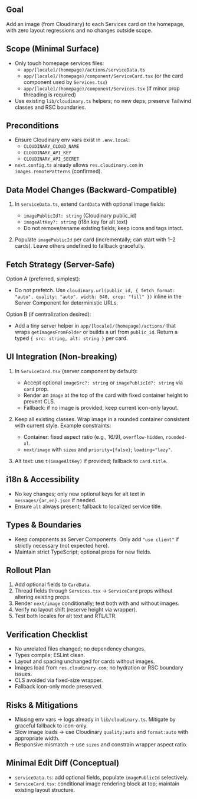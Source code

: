 ## Goal
Add an image (from Cloudinary) to each Services card on the homepage, with zero layout regressions and no changes outside scope.

## Scope (Minimal Surface)
- Only touch homepage services files:
  - `app/[locale]/(homepage)/actions/serviceData.ts`
  - `app/[locale]/(homepage)/component/ServiceCard.tsx` (or the card component used by `Services.tsx`)
  - `app/[locale]/(homepage)/component/Services.tsx` (if minor prop threading is required)
- Use existing `lib/cloudinary.ts` helpers; no new deps; preserve Tailwind classes and RSC boundaries.

## Preconditions
- Ensure Cloudinary env vars exist in `.env.local`:
  - `CLOUDINARY_CLOUD_NAME`
  - `CLOUDINARY_API_KEY`
  - `CLOUDINARY_API_SECRET`
- `next.config.ts` already allows `res.cloudinary.com` in `images.remotePatterns` (confirmed).

## Data Model Changes (Backward-Compatible)
1) In `serviceData.ts`, extend `CardData` with optional image fields:
   - `imagePublicId?: string` (Cloudinary public_id)
   - `imageAltKey?: string` (i18n key for alt text)
   - Do not remove/rename existing fields; keep icons and tags intact.

2) Populate `imagePublicId` per card (incrementally; can start with 1–2 cards). Leave others undefined to fallback gracefully.

## Fetch Strategy (Server-Safe)
Option A (preferred, simplest):
- Do not prefetch. Use `cloudinary.url(public_id, { fetch_format: "auto", quality: "auto", width: 640, crop: "fill" })` inline in the Server Component for deterministic URLs.

Option B (if centralization desired):
- Add a tiny server helper in `app/[locale]/(homepage)/actions/` that wraps `getImagesFromFolder` or builds a url from `public_id`. Return a typed `{ src: string, alt: string }` per card.

## UI Integration (Non-breaking)
1) In `ServiceCard.tsx` (server component by default):
   - Accept optional `imageSrc?: string` or `imagePublicId?: string` via `card` prop.
   - Render an `Image` at the top of the card with fixed container height to prevent CLS.
   - Fallback: if no image is provided, keep current icon-only layout.

2) Keep all existing classes. Wrap image in a rounded container consistent with current style. Example constraints:
   - Container: fixed aspect ratio (e.g., 16/9), `overflow-hidden`, `rounded-xl`.
   - `next/image` with `sizes` and `priority={false}`; `loading="lazy"`.

3) Alt text: use `t(imageAltKey)` if provided; fallback to `card.title`.

## i18n & Accessibility
- No key changes; only new optional keys for alt text in `messages/{ar,en}.json` if needed.
- Ensure `alt` always present; fallback to localized service title.

## Types & Boundaries
- Keep components as Server Components. Only add `"use client"` if strictly necessary (not expected here).
- Maintain strict TypeScript; optional props for new fields.

## Rollout Plan
1) Add optional fields to `CardData`.
2) Thread fields through `Services.tsx` → `ServiceCard` props without altering existing props.
3) Render `next/image` conditionally; test both with and without images.
4) Verify no layout shift (reserve height via wrapper).
5) Test both locales for alt text and RTL/LTR.

## Verification Checklist
- No unrelated files changed; no dependency changes.
- Types compile; ESLint clean.
- Layout and spacing unchanged for cards without images.
- Images load from `res.cloudinary.com`; no hydration or RSC boundary issues.
- CLS avoided via fixed-size wrapper.
- Fallback icon-only mode preserved.

## Risks & Mitigations
- Missing env vars → logs already in `lib/cloudinary.ts`. Mitigate by graceful fallback to icon-only.
- Slow image loads → use Cloudinary `quality:auto` and `format:auto` with appropriate width.
- Responsive mismatch → use `sizes` and constrain wrapper aspect ratio.

## Minimal Edit Diff (Conceptual)
- `serviceData.ts`: add optional fields, populate `imagePublicId` selectively.
- `ServiceCard.tsx`: conditional image rendering block at top; maintain existing layout structure.

